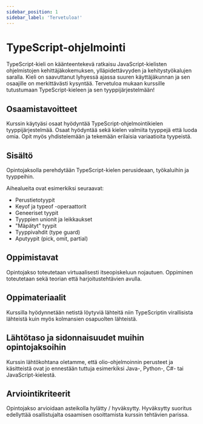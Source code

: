 ```yaml
---
sidebar_position: 1
sidebar_label: 'Tervetuloa!'
---
```



# TypeScript-ohjelmointi

TypeScript-kieli on käänteentekevä ratkaisu JavaScript-kielisten ohjelmistojen kehittäjäkokemuksen, ylläpidettävyyden ja kehitystyökalujen saralla. Kieli on saavuttanut lyhyessä ajassa suuren käyttäjäkunnan ja sen osaajille on merkittävästi kysyntää. Tervetuloa mukaan kurssille tutustumaan TypeScript-kieleen ja sen tyyppijärjestelmään!


## Osaamistavoitteet

Kurssin käytyäsi osaat hyödyntää TypeScript-ohjelmointikielen tyyppijärjestelmää. Osaat hyödyntää sekä kielen valmiita tyyppejä että luoda omia. Opit myös yhdistelemään ja tekemään erilaisia variaatioita tyypeistä.

## Sisältö

Opintojaksolla perehdytään TypeScript-kielen perusideaan, työkaluihin ja tyyppeihin.

Aihealueita ovat esimerkiksi seuraavat:

* Perustietotyypit
* Keyof ja typeof -operaattorit
* Geneeriset tyypit
* Tyyppien unionit ja leikkaukset
* "Mäpätyt" tyypit
* Tyyppivahdit (type guard)
* Aputyypit (pick, omit, partial)



## Oppimistavat

Opintojakso toteutetaan virtuaalisesti itseopiskeluun nojautuen. Oppiminen toteutetaan sekä teorian että harjoitustehtävien avulla.


## Oppimateriaalit

Kurssilla hyödynnetään netistä löytyviä lähteitä niin TypeScriptin virallisista lähteistä kuin myös kolmansien osapuolten lähteistä.


## Lähtötaso ja sidonnaisuudet muihin opintojaksoihin

Kurssin lähtökohtana oletamme, että olio-ohjelmoinnin perusteet ja käsitteistä ovat jo ennestään tuttuja esimerkiksi Java-, Python-, C#- tai JavaScript-kielestä.


## Arviointikriteerit

Opintojakso arvioidaan asteikolla hylätty / hyväksytty. Hyväksytty suoritus edellyttää osallistujalta osaamisen osoittamista kurssin tehtävien parissa.
